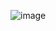 ![image](https://user-images.githubusercontent.com/38441099/46495979-168af600-c7d4-11e8-89f9-5a6f5a293dbf.png)